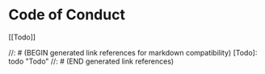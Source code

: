 # Code of Conduct

[[Todo]]

//: # (BEGIN generated link references for markdown compatibility)
[Todo]: todo "Todo"
//: # (END generated link references)
